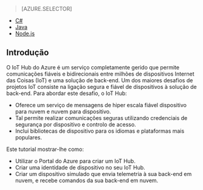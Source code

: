 > [AZURE.SELECTOR]
- [C#](../articles/iot-hub/iot-hub-csharp-csharp-getstarted.md)
- [Java](../articles/iot-hub/iot-hub-java-java-getstarted.md)
- [Node.js](../articles/iot-hub/iot-hub-node-node-getstarted.md)

## Introdução

O IoT Hub do Azure é um serviço completamente gerido que permite comunicações fiáveis e bidirecionais entre milhões de dispositivos Internet das Coisas (IoT) e uma solução de back-end. Um dos maiores desafios de projetos IoT consiste na ligação segura e fiável de dispositivos à solução de back-end. Para abordar este desafio, o IoT Hub:

- Oferece um serviço de mensagens de hiper escala fiável dispositivo para nuvem e nuvem para dispositivo.
- Tal permite realizar comunicações seguras utilizando credenciais de segurança por dispositivo e controlo de acesso.
- Inclui bibliotecas de dispositivo para os idiomas e plataformas mais populares.

Este tutorial mostrar-lhe como:

- Utilizar o Portal do Azure para criar um IoT Hub.
- Criar uma identidade de dispositivo no seu IoT Hub.
- Criar um dispositivo simulado que envia telemetria à sua back-end em nuvem, e recebe comandos da sua back-end em nuvem.


<!--HONumber=Aug16_HO1-->


